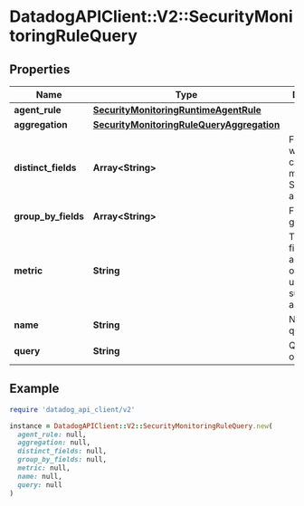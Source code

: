 # DatadogAPIClient::V2::SecurityMonitoringRuleQuery

## Properties

| Name | Type | Description | Notes |
| ---- | ---- | ----------- | ----- |
| **agent_rule** | [**SecurityMonitoringRuntimeAgentRule**](SecurityMonitoringRuntimeAgentRule.md) |  | [optional] |
| **aggregation** | [**SecurityMonitoringRuleQueryAggregation**](SecurityMonitoringRuleQueryAggregation.md) |  | [optional] |
| **distinct_fields** | **Array&lt;String&gt;** | Field for which the cardinality is measured. Sent as an array. | [optional] |
| **group_by_fields** | **Array&lt;String&gt;** | Fields to group by. | [optional] |
| **metric** | **String** | The target field to aggregate over when using the sum or max aggregations. | [optional] |
| **name** | **String** | Name of the query. | [optional] |
| **query** | **String** | Query to run on logs. | [optional] |

## Example

```ruby
require 'datadog_api_client/v2'

instance = DatadogAPIClient::V2::SecurityMonitoringRuleQuery.new(
  agent_rule: null,
  aggregation: null,
  distinct_fields: null,
  group_by_fields: null,
  metric: null,
  name: null,
  query: null
)
```

